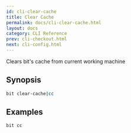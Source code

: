 ```yaml
---
id: cli-clear-cache
title: Clear Cache
permalink: docs/cli-clear-cache.html
layout: docs
category: CLI Reference
prev: cli-checkout.html
next: cli-config.html
---
```

Clears bit's cache from current working machine

## Synopsis

```bash
bit clear-cache|cc
```

## Examples

```bash
bit cc
```